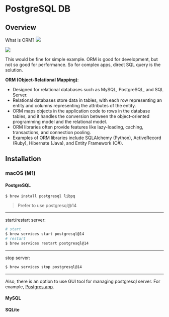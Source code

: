 # PostgreSQL DB

## Overview

What is ORM?
![](../../img/pgsql_orm.png)

![](../../img/pgsql_orm2.png)

This would be fine for simple example. ORM is good for development, but not so good for performance. So for complex apps, direct SQL query is the solution.

**ORM (Object-Relational Mapping)**:

- Designed for relational databases such as MySQL, PostgreSQL, and SQL Server.
- Relational databases store data in tables, with each row representing an entity and columns representing the attributes of the entity.
- ORM maps objects in the application code to rows in the database tables, and it handles the conversion between the object-oriented programming model and the relational model.
- ORM libraries often provide features like lazy-loading, caching, transactions, and connection pooling.
- Examples of ORM libraries include SQLAlchemy (Python), ActiveRecord (Ruby), Hibernate (Java), and Entity Framework (C#).

## Installation

### macOS (M1)

#### PostgreSQL

```sh
$ brew install postgresql libpq
```

> Prefer to use postgresql@14

---

start/restart server:

```sh
# start
$ brew services start postgresql@14
# restart
$ brew services restart postgresql@14
```

---

stop server:

```sh
$ brew services stop postgresql@14
```

---

Also, there is an option to use GUI tool for managing postgresql server. For example, [Postgres.app](https://postgresapp.com/).

#### MySQL

#### SQLite
